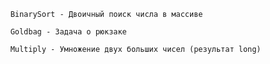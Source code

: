 
		BinarySort - Двоичный поиск числа в массиве
		
		Goldbag - Задача о рюкзаке
		
		Multiply - Умножение двух больших чисел (результат long)
